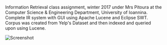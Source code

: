 Information Retrieval class assignment, winter 2017 under Mrs Pitoura at the Computer Science & Engineering Department,
University of Ioannina.
Complete IR system with GUI using Apache Lucene and Eclipse SWT.
Corpus was created from Yelp's Dataset and then indexed and queried upon using Lucene.

![Screenshot](https://github.com/TheSlashEffect/Yelp-Lucene_InformationRetrieval/master/ApplicationScreenshots/reviewSearcherResults.PNG?raw=true)
